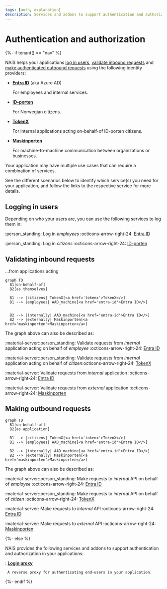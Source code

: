 ```yaml
---
tags: [auth, explanation]
description: Services and addons to support authentication and authorization in your applications.
---
```


# Authentication and authorization

{%- if tenant() == "nav" %}

NAIS helps your applications [log in users](#logging-in-users), [validate inbound requests](#validating-inbound-requests) and [make authenticated outbound requests](#making-outbound-requests) using the following identity providers:

<div class="grid cards" markdown>

- [**Entra ID**][Entra ID] (aka Azure AD)

    For employees and internal services.

- [**ID-porten**][ID-porten]

    For Norwegian citizens.

- [**TokenX**][TokenX]

    For internal applications acting on-behalf-of ID-porten citizens.

- [**Maskinporten**][Maskinporten]

    For machine-to-machine communication between organizations or businesses.

</div>

Your application may have multiple use cases that can require a combination of services.

See the different scenarios below to identify which service(s) you need for your application, and follow the links to the respective service for more details.

## Logging in users

Depending on who your users are, you can use the following services to log them in:

:person_standing: Log in _employees_ :octicons-arrow-right-24: [Entra ID]

:person_standing: Log in _citizens_ :octicons-arrow-right-24: [ID-porten]

## Validating inbound requests

...from applications acting 

```mermaid
graph TD
  B1[on-behalf-of]
  B2[as themselves]

  B1 --> |citizens| TokenX[<a href='tokenx'>TokenX</>]
  B1 --> |employees| AAD_machine[<a href='entra-id'>Entra ID</>]
    
  
  B2 --> |internally| AAD_machine[<a href='entra-id'>Entra ID</>]
  B2 --> |externally| Maskinporten[<a href='maskinporten'>Maskinporten</a>]
```

The graph above can also be described as:

:material-server::person_standing: Validate requests from _internal_ application acting on behalf of _employee_ :octicons-arrow-right-24: [Entra ID]

:material-server::person_standing: Validate requests from _internal_ application acting on behalf of _citizen_:octicons-arrow-right-24: [TokenX]

:material-server: Validate requests from _internal_ application :octicons-arrow-right-24: [Entra ID]

:material-server: Validate requests from _external_ application :octicons-arrow-right-24: [Maskinporten]

## Making outbound requests

```mermaid
graph TD
  B1[on-behalf-of]
  B2[as application]

  B1 --> |citizens| TokenX[<a href='tokenx'>TokenX</>]
  B1 --> |employees| AAD_machine[<a href='entra-id'>Entra ID</>]
  
  B2 --> |internally| AAD_machine[<a href='entra-id'>Entra ID</>]
  B2 --> |externally| Maskinporten[<a href='maskinporten'>Maskinporten</a>]
```

The graph above can also be described as:

:material-server::person_standing: Make requests to _internal_ API on behalf of _employee_ :octicons-arrow-right-24: [Entra ID]

:material-server::person_standing: Make requests to _internal_ API on behalf of _citizen_ :octicons-arrow-right-24: [TokenX]

:material-server: Make requests to _internal_ API :octicons-arrow-right-24: [Entra ID]

:material-server: Make requests to _external_ API :octicons-arrow-right-24: [Maskinporten]

[Entra ID]: entra-id/README.md
[ID-porten]: idporten/README.md
[TokenX]: tokenx/README.md
[Maskinporten]: maskinporten/README.md

{%- else %}

NAIS provides the following services and addons to support authentication and authorization in your applications:

:   [**Login proxy**](explanations/README.md#login-proxy)

     A reverse proxy for authenticating end-users in your application.

{%- endif %}
